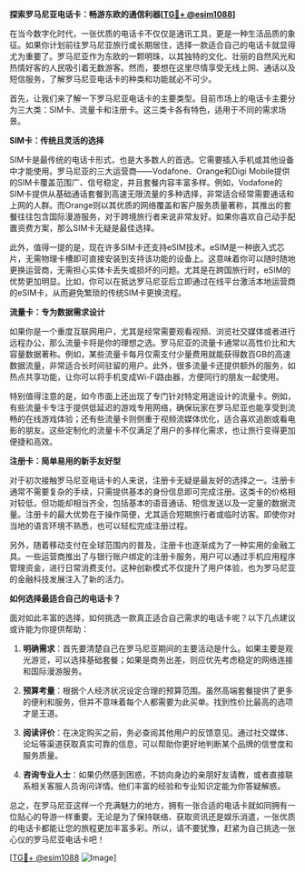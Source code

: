 **探索罗马尼亚电话卡：畅游东欧的通信利器[[TG💪+ @esim1088](https://t.me/s/esim1088)]**

在当今数字化时代，一张优质的电话卡不仅仅是通讯工具，更是一种生活品质的象征。如果你计划前往罗马尼亚旅行或长期居住，选择一款适合自己的电话卡就显得尤为重要了。罗马尼亚作为东欧的一颗明珠，以其独特的文化、壮丽的自然风光和热情好客的人民吸引着无数游客。然而，要想在这里尽情享受无线上网、通话以及短信服务，了解罗马尼亚电话卡的种类和功能就必不可少。

首先，让我们来了解一下罗马尼亚电话卡的主要类型。目前市场上的电话卡主要分为三大类：SIM卡、流量卡和注册卡。这三类卡各有特色，适用于不同的需求场景。

**SIM卡：传统且灵活的选择**

SIM卡是最传统的电话卡形式，也是大多数人的首选。它需要插入手机或其他设备中才能使用。罗马尼亚的三大运营商——Vodafone、Orange和Digi Mobile提供的SIM卡覆盖范围广、信号稳定，并且套餐内容丰富多样。例如，Vodafone的SIM卡提供从基础通话套餐到高速无限流量的多种选择，非常适合经常需要通话和上网的人群。而Orange则以其优质的网络覆盖和客户服务质量著称，其推出的套餐往往包含国际漫游服务，对于跨境旅行者来说非常友好。如果你喜欢自己动手配置资费方案，那么SIM卡无疑是最佳选择。

此外，值得一提的是，现在许多SIM卡还支持eSIM技术。eSIM是一种嵌入式芯片，无需物理卡槽即可直接安装到支持该功能的设备上。这意味着你可以随时随地更换运营商，无需担心实体卡丢失或损坏的问题。尤其是在跨国旅行时，eSIM的优势更加明显。比如，你可以在抵达罗马尼亚后立即通过在线平台激活本地运营商的eSIM卡，从而避免繁琐的传统SIM卡更换流程。

**流量卡：专为数据需求设计**

如果你是一个重度互联网用户，尤其是经常需要观看视频、浏览社交媒体或者进行远程办公，那么流量卡将是你的理想之选。罗马尼亚的流量卡通常以高性价比和大容量数据著称。例如，某些流量卡每月仅需支付少量费用就能获得数百GB的高速数据流量，非常适合长时间驻留的用户。此外，很多流量卡还提供额外的服务，如热点共享功能，让你可以将手机变成Wi-Fi路由器，方便同行的朋友一起使用。

特别值得注意的是，如今市面上还出现了专门针对特定用途设计的流量卡。例如，有些流量卡专注于提供低延迟的游戏专用网络，确保玩家在罗马尼亚也能享受到流畅的在线游戏体验；还有些流量卡则侧重于视频流媒体优化，适合喜欢追剧或看电影的朋友。这些定制化的流量卡不仅满足了用户的多样化需求，也让旅行变得更加便捷和高效。

**注册卡：简单易用的新手友好型**

对于初次接触罗马尼亚电话卡的人来说，注册卡无疑是最友好的选择之一。注册卡通常不需要复杂的手续，只需提供基本的身份信息即可完成注册。这类卡的价格相对较低，但功能却相当齐全，包括基本的语音通话、短信发送以及一定量的数据流量。注册卡的最大优势在于操作简便，尤其适合短期旅行者或临时访客。即使你对当地的语言环境不熟悉，也可以轻松完成注册过程。

另外，随着移动支付在全球范围内的普及，注册卡也逐渐成为了一种实用的金融工具。一些运营商推出了与银行账户绑定的注册卡服务，用户可以通过手机应用程序管理资金，进行日常消费支付。这种创新模式不仅提升了用户体验，也为罗马尼亚的金融科技发展注入了新的活力。

**如何选择最适合自己的电话卡？**

面对如此丰富的选择，如何挑选一款真正适合自己需求的电话卡呢？以下几点建议或许能为你提供帮助：

1. **明确需求**：首先要清楚自己在罗马尼亚期间的主要活动是什么。如果主要是观光游览，可以选择基础套餐；如果是商务出差，则应优先考虑稳定的网络连接和国际漫游服务。
   
2. **预算考量**：根据个人经济状况设定合理的预算范围。虽然高端套餐提供了更多的便利和服务，但并不意味着每个人都需要为此买单。找到性价比最高的选项才是王道。

3. **阅读评价**：在决定购买之前，务必查阅其他用户的反馈意见。通过社交媒体、论坛等渠道获取真实可靠的信息，可以帮助你更好地判断某个品牌的信誉度和服务质量。

4. **咨询专业人士**：如果仍然感到困惑，不妨向身边的亲朋好友请教，或者直接联系相关客服人员询问详情。他们丰富的经验和专业知识定能为你答疑解惑。

总之，在罗马尼亚这样一个充满魅力的地方，拥有一张合适的电话卡就如同拥有一位贴心的导游一样重要。无论是为了保持联络、获取资讯还是娱乐消遣，一张优质的电话卡都能让您的旅程更加丰富多彩。所以，请不要犹豫，赶紧为自己挑选一张心仪的罗马尼亚电话卡吧！

[[TG💪+ @esim1088](https://t.me/s/esim1088) ![Image](https://i.postimg.cc/4NQfJmqS/Snipaste-2025-05-13-00-14-12.png)]